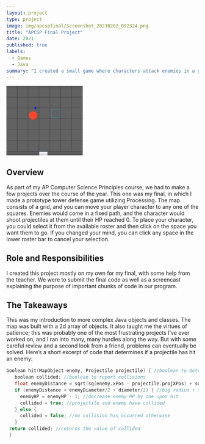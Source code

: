 ```yaml
---
layout: project
type: project
image: img/apcspfinal/Screenshot_20230202_092324.png
title: "APCSP Final Project"
date: 2021
published: true
labels:
  - Games
  - Java
summary: "I created a small game where characters attack enemies in a grid."
---
```


<div class="text-center p-4">
  <img width="200px" src="../img/apcspfinal/Screenshot_20230202_092324.png" class="img-thumbnail" >
</div>

## Overview

As part of my AP Computer Science Principles course, we had to make a few projects over the course of the year. This one was my final, in which I made a prototype tower defense game utilizing Processing. The map consists of a grid, and you can move your player character to any one of the squares. Enemies would come in a fixed path, and the character would shoot projectiles at them until their HP reached 0. To place your character, you could select it from the available roster and then click on the space you want them to go. If you changed your mind, you can click any space in the lower roster bar to cancel your selection.

## Role and Responsibilities

I created this project mostly on my own for my final, with some help from the teacher. We were to submit the final code as well as a screencast explaining the purpose of important chunks of code in our program.

## The Takeaways

This was my introduction to more complex Java objects and classes. The map was built with a 2d array of objects. It also taught me the virtues of patience; this was probably one of the most frustrating projects I’ve ever worked on, and I ran into many, many hurdles along the way. But with some careful review and a second look from a friend, problems can eventually be solved. Here’s a short excerpt of code that determines if a projectile has hit an enemy:

```cpp
boolean hit(MapObject enemy, Projectile projectile) { //boolean to determine if a projectile has collided with an enemy
   boolean collided; //boolean to report collisions 
   float enemyDistance = sqrt(sq(enemy.xPos - projectile.projXPos) + sq(enemy.yPos - projectile.projYPos)); //calculates distance from proje 350 
   if (enemyDistance < enemyDiameter/2 + diameter/2) { //big radius + small radius 
     enemyHP = enemyHP - 1; //decrease enemy HP by one upon hit  
     collided = true; //projectile and enemy have collided 
   } else { 
     collided = false; //no collision has occurred otherwise 
   } 
 return collided; //returns the value of collided 
 } 
```
